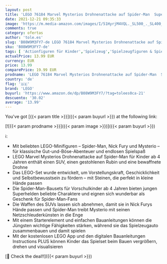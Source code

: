```yaml
---
layout: post
title: 'LEGO 76184 Marvel Mysterios Drohnenattacke auf Spider-Man  Superhelden-Spielzeug mit Auto für Vorschulkinder ab 4 Jahren  tolles Geschenk'
date: 2021-12-21 09:35:33
image: 'https://m.media-amazon.com/images/I/51HyrjM4VQL._SL500_._SL400_.jpg'
comments: true
category: ofertas
author: 'tole.es'
slug: 'B08W9M3FY7-de LEGO 76184 Marvel Mysterios Drohnenattacke auf Spider-Man...'
sku: 'B08W9M3FY7-de'
tags: [ 'Actionfiguren für Kinder','Spielzeug','Spielzeugfiguren & Spielsets','lego', ]
actualPrice: 13.99 EUR
currency: EUR
price: 13.99
comparePrice: 19.99 EUR
prodname: 'LEGO 76184 Marvel Mysterios Drohnenattacke auf Spider-Man  Superhelden-Spielzeug mit Auto für Vorschulkinder ab 4 Jahren  tolles Geschenk'
country: 'de'
flag: '🇩🇪'
brand: 'LEGO'
buyurl: 'https://www.amazon.de/dp/B08W9M3FY7/?tag=tolees0ca-21'
descuento: '30.02'
average: '13.99'
---
```


You've got [{{< param title >}}]({{< param buyurl >}}) at the following link:

[![{{< param prodname >}}]({{< param image >}})]({{< param buyurl >}})

ℹ️:

- Mit beliebten LEGO-Minifiguren – Spider-Man, Nick Fury und Mysterio – für klassische Gut-und-Böse-Abenteuer und endlosen Spielspaß
- LEGO Marvel Mysterios Drohnenattacke auf Spider-Man für Kinder ab 4 Jahren enthält einen SUV, einen gestohlenen Rubin und eine bewaffnete Drohne
- Das LEGO-Set wurde entwickelt, um Vorstellungskraft, Geschicklichkeit und Selbstbewusstsein zu fördern – mit Steinen, die perfekt in kleine Hände passen
- Die Spider-Man-Bausets für Vorschulkinder ab 4 Jahren bieten jungen Superhelden beliebte Charaktere und eignen sich wunderbar als Geschenk für Spider-Man-Fans
- Die Waffen des SUVs lassen sich abnehmen, damit sie in Nick Furys Hände passen und Spider-Man treibt Mysterio mit seinen Netzschleuderkünsten in die Enge
- Mit einem Starterelement und einfachen Bauanleitungen können die Jüngsten wichtige Fähigkeiten stärken, während sie das Spielzeugauto zusammenbauen und damit spielen
- Mit der kostenlosen LEGO App und den digitalen Bauanleitungen Instructions PLUS können Kinder das Spielset beim Bauen vergrößern, drehen und visualisieren

[🛒 Check the deal!!]({{< param buyurl >}})
